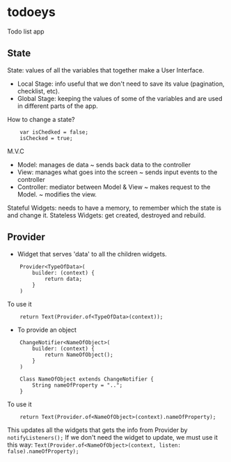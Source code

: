 # todoeys

Todo list app

## State

State: values of all the variables that together make a User Interface.
- Local Stage: info useful that we don't need to save its value (pagination, checklist, etc).
- Global Stage: keeping the values of some of the variables and are used in different parts of the app.


How to change a state?
```
    var isChedked = false;
    isChecked = true;
```


M.V.C

- Model: manages de data ~ sends back data to the controller
- View: manages what goes into the screen ~ sends input events to the controller
- Controller: mediator between Model & View ~ makes request to the Model. ~ modifies the view.

Stateful Widgets: needs to have a memory, to remember which the state is and change it.
Stateless Widgets: get created, destroyed and rebuild.

## Provider
- Widget that serves 'data' to all the children widgets.
```
    Provider<TypeOfData>(
        builder: (context) {
            return data;
        }
    )
```
To use it 
```
    return Text(Provider.of<TypeOfData>(context));
```

- To provide an object
```
    ChangeNotifier<NameOfObject>(
        builder: (context) {
            return NameOfObject();
        }
    )

    Class NameOfObject extends ChangeNotifier {
        String nameOfProperty = "..";
    }
```
To use it 
```
    return Text(Provider.of<NameOfObject>(context).nameOfProperty);

```

This updates all the widgets that gets the info from Provider by  ```notifyListeners();```
If we don't need the widget to update, we must use it this way: ```Text(Provider.of<NameOfObject>(context, listen: false).nameOfProperty);```
